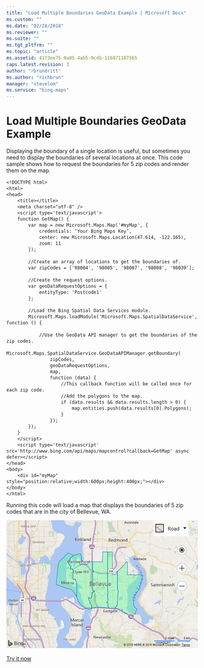 ```yaml
---
title: "Load Multiple Boundaries GeoData Example | Microsoft Docs"
ms.custom: ""
ms.date: "02/28/2018"
ms.reviewer: ""
ms.suite: ""
ms.tgt_pltfrm: ""
ms.topic: "article"
ms.assetid: 4173ee75-9a85-4ab5-9cdb-116871187565
caps.latest.revision: 3
author: "rbrundritt"
ms.author: "richbrun"
manager: "stevelom"
ms.service: "bing-maps"
---
```

# Load Multiple Boundaries GeoData Example
Displaying the boundary of a single location is useful, but sometimes you need to display the boundaries of several locations at once. This code sample shows how to request the boundaries for 5 zip codes and render them on the map.

```
<!DOCTYPE html>
<html>
<head>
    <title></title>
    <meta charset="utf-8" />
	<script type='text/javascript'>
    function GetMap() {
        var map = new Microsoft.Maps.Map('#myMap', {
            credentials: ‘Your Bing Maps Key’,
            center: new Microsoft.Maps.Location(47.614, -122.165),
            zoom: 11
        });

        //Create an array of locations to get the boundaries of.
        var zipCodes = ['98004', '98005', '98007', '98008', '98039'];

        //Create the request options.
        var geoDataRequestOptions = {
            entityType: 'Postcode1'
        };

        //Load the Bing Spatial Data Services module.
        Microsoft.Maps.loadModule('Microsoft.Maps.SpatialDataService', function () {

            //Use the GeoData API manager to get the boundaries of the zip codes.
            Microsoft.Maps.SpatialDataService.GeoDataAPIManager.getBoundary(
                zipCodes,
                geoDataRequestOptions,
                map,
                function (data) {
                    //This callback function will be called once for each zip code.
                    //Add the polygons to the map.
                    if (data.results && data.results.length > 0) {
                        map.entities.push(data.results[0].Polygons);
                    }
                });
        });
    }
    </script>
    <script type='text/javascript' src='http://www.bing.com/api/maps/mapcontrol?callback=GetMap' async defer></script>
</head>
<body>
    <div id="myMap" style="position:relative;width:600px;height:400px;"></div>
</body>
</html>
```

Running this code will load a map that displays the boundaries of 5 zip codes that are in the city of Bellevue, WA.

![Multiple Boundaries on a Map](../v8-web-control/media/bmv8-geodatamultipleboundaries.png)

[Try it now](http://www.bing.com/api/maps/sdk/mapcontrol/isdk#sdsLoadMultipleBoundaries+JS)